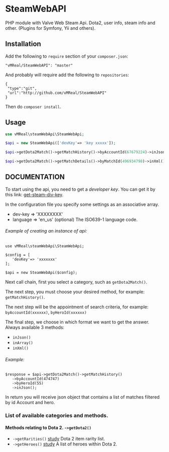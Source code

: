 SteamWebAPI
===========

PHP module with Valve Web Steam Api. Dota2, user info, steam info and other.  (Plugins for Symfony, Yii and others). 



Installation
------------


 Add the following to `require` section of your `composer.json`:

 ```
"vMReal/SteamWebAPI": "master"

 ```
 
 And probably will require add the following to `repositories`:
 
  ```
{
   "type":"git",
   "url":"http://github.com/vMReal/SteamWebAPI"
}

 ```
 

 Then do `composer install`.
 
 

Usage
-----


 ```php
 use vMReal\steamWebApi\SteamWebApi;
 
 $api = new SteamWebApi(['devKey'=> 'key xxxxx']);
 
 $api->getDota2Match()->getMatchHistory()->byAccountId(67679224)->inJson();
 
 $api->getDota2Match()->getMatchDetails()->byMatchId(496934798)->inXml();
 
 ```
 
DOCUMENTATION
-------------

To start using the api, you need to get a *developer key*. You can get it by this link: [get-steam-div-key](http://steamcommunity.com/dev/apikey).


In the configuration file you specify some settings as an associative array.

+ dev-key => 'XXXXXXXX'
+ language => 'en_us' (optional) The ISO639-1 language code.



###### Example of creating an instance of api:

```
use vMReal\steamWebApi\SteamWebApi;
 
$config = [
   'devKey'=> 'xxxxxxx'
];
 
$api = new SteamWebApi($config);

```

Next call chain, first you select a category, such as `getDota2Match()`. 

The next step, you must choose your desired method, for example: `getMatchHistory()`.

The next step will be the appointment of search criteria, for example: `byAccountId(xxxxxx)`, `byHeroId(xxxxxx)`

The final step, we choose in which format we want to get the answer.  Always available 3 methods:
+ `inJson()`
+ `inArray()`
+ `inXml()`

###### Example:

```
$response = $api->getDota2Match()->getMatchHistory()
   ->byAccountId(474747)
   ->byHeroId(55)
   ->inJson();

```

In return you will receive json object that contains a list of matches filtered by id Account and hero.



### List of available categories and methods.

#### Methods relating to Dota 2. `->getDota2()` 
- `->getRarities()` [study](docs/dota2/rarities.md "Detailed documentation") Dota 2 item rarity list.
- `->getHeroes()` [study](docs/dota2/heroes.md "Detailed documentation") A list of heroes within Dota 2. 
